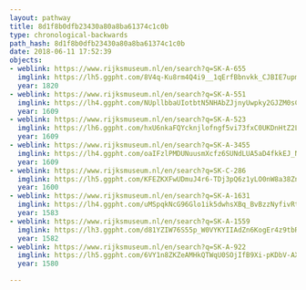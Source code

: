 ```yaml
---
layout: pathway
title: 8d1f8b0dfb23430a80a8ba61374c1c0b
type: chronological-backwards
path_hash: 8d1f8b0dfb23430a80a8ba61374c1c0b
date: 2018-06-11 17:52:39
objects:
- weblink: https://www.rijksmuseum.nl/en/search?q=SK-A-655
  imglink: https://lh5.ggpht.com/8V4q-Ku8rm4Q4i9__1qErfBbnvkk_CJBIE7upm95eapYcdGBmqrPYd3zzCJuohRR0iH7TPRvaBa5WJ_Kx5PFam4RmPE=s200
  year: 1820
- weblink: https://www.rijksmuseum.nl/en/search?q=SK-A-551
  imglink: https://lh4.ggpht.com/NUpllbbaUIotbtN5NHAbZJjnyUwpky2GJZM0sCjqVgO6cTsTvVku7CkOZvL9WLZC9GRgN0wCzo6bjkYDaSIAv_xVwg=s200
  year: 1609
- weblink: https://www.rijksmuseum.nl/en/search?q=SK-A-523
  imglink: https://lh6.ggpht.com/hxU6nkaFQYcknjlofngf5vi73fxC0UKDnHtZ2LroKfDWZ1aYNGJxJzrOihNXglb1_P9uM_-akDqgmNmTTr9RM4PjGhI=s200
  year: 1609
- weblink: https://www.rijksmuseum.nl/en/search?q=SK-A-3455
  imglink: https://lh4.ggpht.com/oaIFzlPMDUNuusmXcfz6SUNdLUA5aD4fkkEJ_NY9hWdXeVj0P5WiSatzOKfTLIiF7_yoFJ-IfK3iX8TBp_jSxarCn91i=s200
  year: 1609
- weblink: https://www.rijksmuseum.nl/en/search?q=SK-C-286
  imglink: https://lh5.ggpht.com/KFEZKXFwUDmuJ4r6-TDj3pQ6z1yLO0nW8a38Zn73SUxW5w8lGZsVnlkeHSi_yZ9bVsVO-cAbeX43oXSAHgAoo5a21Ts=s200
  year: 1600
- weblink: https://www.rijksmuseum.nl/en/search?q=SK-A-1631
  imglink: https://lh4.ggpht.com/uMSpqkNcG96Glo1ik5dwhsXBq_BvBzzNyfivRtFAUzgm2HNov0iNDmKbjn8CJ0ow1XpHaq4xBncxTf0jyTUN0fOJUw=s200
  year: 1583
- weblink: https://www.rijksmuseum.nl/en/search?q=SK-A-1559
  imglink: https://lh3.ggpht.com/d81YZIW76S55p_W0VYKYIIAdZn6KogEr4z9tbRlx7n8KaKvzFuMF6XJgpk5vzHUJM-K9CDPuWcbVoi8pVTaYPR_5828=s200
  year: 1582
- weblink: https://www.rijksmuseum.nl/en/search?q=SK-A-922
  imglink: https://lh5.ggpht.com/6VY1n8ZKZeAMHkQTWqU0SOjIfB9Xi-pKDbV-AXpw1fw3SY92XElMu7GXKJPrP2Z12UVn2EYlEKjYqwJxJoS_7OY9NB6d=s200
  year: 1580

---
```


